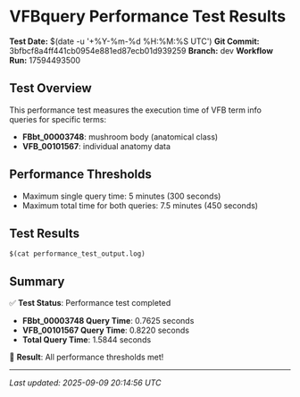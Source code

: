 # VFBquery Performance Test Results

**Test Date:** $(date -u '+%Y-%m-%d %H:%M:%S UTC')
**Git Commit:** 3bfbcf8a4ff441cb0954e881ed87ecb01d939259
**Branch:** dev
**Workflow Run:** 17594493500

## Test Overview

This performance test measures the execution time of VFB term info queries for specific terms:

- **FBbt_00003748**: mushroom body (anatomical class)
- **VFB_00101567**: individual anatomy data

## Performance Thresholds

- Maximum single query time: 5 minutes (300 seconds)
- Maximum total time for both queries: 7.5 minutes (450 seconds)

## Test Results

```
$(cat performance_test_output.log)
```

## Summary

✅ **Test Status**: Performance test completed

- **FBbt_00003748 Query Time**: 0.7625 seconds
- **VFB_00101567 Query Time**: 0.8220 seconds
- **Total Query Time**: 1.5844 seconds

🎉 **Result**: All performance thresholds met!

---
*Last updated: 2025-09-09 20:14:56 UTC*
